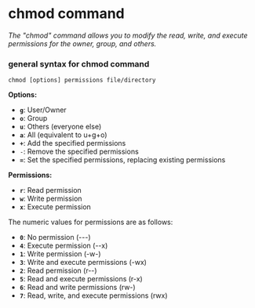 # chmod command

_The "chmod" command allows you to modify the read, write, and execute permissions for the owner, group, and others._

### general syntax for chmod command

`chmod [options] permissions file/directory`

**Options:**

- **`g`**: User/Owner
- **`o`**: Group
- **`u`**: Others (everyone else)
- **`a`**: All (equivalent to u+g+o)
- **`+`**: Add the specified permissions
- `-`: Remove the specified permissions
- **`=`**: Set the specified permissions, replacing existing permissions

**Permissions:**

- **`r`**: Read permission
- **`w`**: Write permission
- **`x`**: Execute permission

The numeric values for permissions are as follows:

- **`0`**: No permission (---)
- **`4`**: Execute permission (--x)
- **`1`**: Write permission (-w-)
- **`3`**: Write and execute permissions (-wx)
- **`2`**: Read permission (r--)
- **`5`**: Read and execute permissions (r-x)
- **`6`**: Read and write permissions (rw-)
- **`7`**: Read, write, and execute permissions (rwx)
